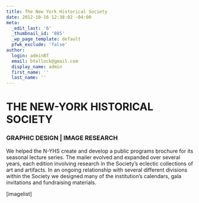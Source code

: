 ```yaml
---
title: The New York Historical Society
date: 2012-10-16 12:38:02 -04:00
meta:
  _edit_last: '6'
  _thumbnail_id: '885'
  _wp_page_template: default
  pfwk_exclude: 'false'
author:
  login: adminBT
  email: btellock@gmail.com
  display_name: admin
  first_name: ''
  last_name: ''
---
```


<h1>THE NEW-YORK HISTORICAL SOCIETY</h1>
<h3>GRAPHIC DESIGN | IMAGE RESEARCH</h3>
We helped the N-YHS create and develop a public programs brochure for its seasonal lecture series. The mailer evolved and expanded over several years, each edition involving research in the Society’s eclectic collections of art and artifacts. In an ongoing relationship with several different divisions within the Society we designed many of the institution’s calendars, gala invitations and fundraising materials.


[imagelist]
